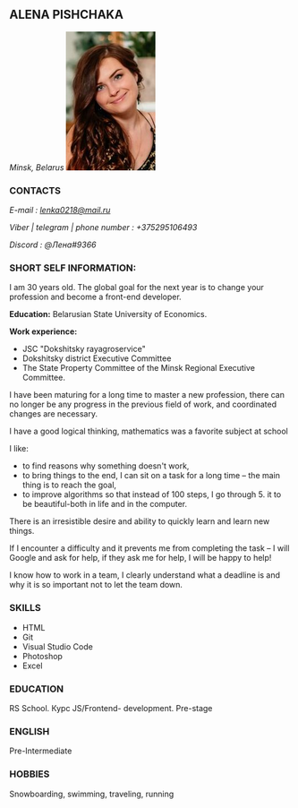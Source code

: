 ## ALENA PISHCHAKA
*Minsk, Belarus*
![photo](https://github.com/lenka0218/photo/blob/main/DSC_5597.jpg)


### CONTACTS

*E-mail : lenka0218@mail.ru*

*Viber | telegram | phone number : +375295106493*

*Discord : @Лена#9366*
### SHORT SELF INFORMATION:
I am 30 years old. The global goal for the next year is to change your profession and become a front-end developer.

**Education:** Belarusian State University of  Economics.

**Work experience:**
* JSC "Dokshitsky rayagroservice"
* Dokshitsky district Executive Committee
* The State Property Committee of the Minsk Regional Executive Committee.

I have been maturing for a long time to master a new profession, there can no longer be any progress in the previous field of work, and coordinated changes are necessary. 

I have a good logical thinking, mathematics was a favorite subject at school

I like: 
* to find reasons why something doesn't work, 
* to bring things to the end, I can sit on a task for a long time – the main thing is to reach the goal, 
* to improve algorithms so that instead of 100 steps, I go through 5. it to be beautiful-both in life and in the computer. 

There is an irresistible desire and ability to quickly learn and learn new things.

If I encounter a difficulty and it prevents me from completing the task – I will Google and ask for help, if they ask me for help, I will be happy to help! 

I know how to work in a team, I clearly understand what a deadline is and why it is so important not to let the team down.
### SKILLS

*	HTML
*	Git
*	Visual Studio Code
*	Photoshop
*	Excel

### EDUCATION

RS School. Курс JS/Frontend- development. Pre-stage

### ENGLISH

Pre-Intermediate

### HOBBIES 

Snowboarding, swimming, traveling, running
